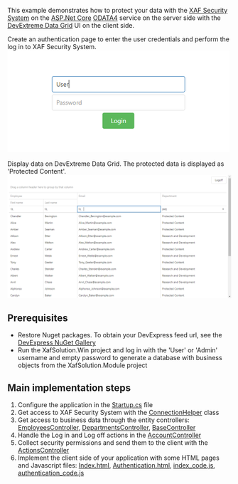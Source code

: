 This example demonstrates how to protect your data with the [XAF Security System](https://docs.devexpress.com/eXpressAppFramework/113366/Concepts/Security-System/Security-System-Overview) on the [ASP.Net Core](https://docs.microsoft.com/en-us/aspnet/core/?view=aspnetcore-2.2) [ODATA4](https://www.odata.org/documentation/) service on the server side with the [DevExtreme Data Grid](https://js.devexpress.com/Overview/DataGrid/) UI on the client side.

Create an authentication page to enter the user credentials and perform the log in to XAF Security System.
![](/images/ODataLoginPage.png)

Display data on DevExtreme Data Grid. The protected data is displayed as 'Protected Content'.
![](/images/ODataListView.png)

## Prerequisites

- Restore Nuget packages. To obtain your DevExpress feed url, see the [DevExpress NuGet Gallery](https://nuget.devexpress.com/)
- Run the XafSolution.Win project and log in with the 'User' or 'Admin' username and empty password to generate a database with business objects from the XafSolution.Module project

## Main implementation steps

1. Configure the application in the [Startup.cs](Startup.cs) file
2. Get access to XAF Security System with the [ConnectionHelper](Helpers/ConnectionHelper.cs) class
3. Get access to business data through the entity controllers: [EmployeesController](Controllers/EmployeesController.cs), [DepartmentsController](Controllers/DepartmentsController.cs), [BaseController](Controllers/BaseController.cs)
4. Handle the Log in and Log off actions in the [AccountController](Controllers/AccountController.cs)
5. Collect security permissions and send them to the client with the [ActionsController](Controllers/ActionsController.cs)
6. Implement the client side of your application with some HTML pages and Javascript files: [Index.html](wwwroot/Index.html), [Authentication.html](wwwroot/Authentication.html), [index_code.js](wwwroot/js/index_code.js), [authentication_code.js](wwwroot/js/authentication_code.js)

